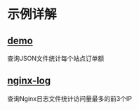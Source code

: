 # 示例详解

## [demo](demo/README.md)

查询JSON文件统计每个站点订单额

## [nginx-log](nginx-log/README.md)

查询Nginx日志文件统计访问量最多的前3个IP